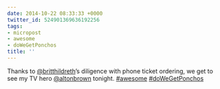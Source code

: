 ```yaml
---
date: 2014-10-22 08:33:33 +0000
twitter_id: 524901369636192256
tags:
- micropost
- awesome
- doWeGetPonchos
title: ''
---
```


Thanks to [@britthildreth](https://twitter.com/britthildreth)’s diligence with phone ticket ordering, we get to see my TV hero [@altonbrown](https://twitter.com/altonbrown) tonight. [#awesome](https://twitter.com/hashtag/awesome) [#doWeGetPonchos](https://twitter.com/hashtag/doWeGetPonchos)
